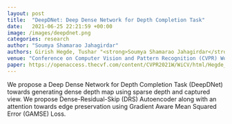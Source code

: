 ```yaml
---
layout: post
title:  "DeepDNet: Deep Dense Network for Depth Completion Task"
date:   2021-06-25 22:21:59 +00:00
image: /images/deepdnet.png
categories: research
author: "Soumya Shamarao Jahagirdar"
authors: Girish Hegde, Tushar "<strong>Soumya Shamarao Jahagirdar</strong>, Vaishakh Nargund, Ramesh Ashok Tabib, Uma Mudenagudi, Basavaraja Vandrotti, Ankit Dhiman"
venue: "Conference on Computer Vision and Pattern Recognition (CVPR) Workshops, WiCV"
paper: https://openaccess.thecvf.com/content/CVPR2021W/WiCV/html/Hegde_DeepDNet_Deep_Dense_Network_for_Depth_Completion_Task_CVPRW_2021_paper.html
---
```

We propose a Deep Dense Network for Depth Completion Task (DeepDNet) towards generating dense depth map using sparse depth and captured view. We propose Dense-Residual-Skip (DRS) Autoencoder along with an attention towards edge preservation using Gradient Aware Mean Squared Error (GAMSE) Loss.
